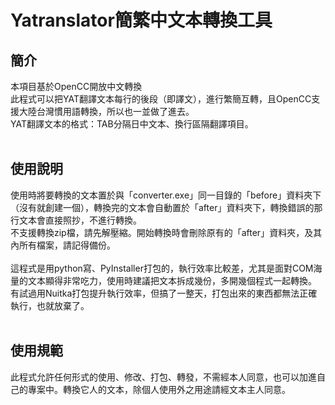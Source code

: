 # Yatranslator簡繁中文本轉換工具

## 簡介
本項目基於OpenCC開放中文轉換<br>
此程式可以把YAT翻譯文本每行的後段（即譯文），進行繁簡互轉，且OpenCC支援大陸台灣慣用語轉換，所以也一並做了進去。<br>
YAT翻譯文本的格式：TAB分隔日中文本、換行區隔翻譯項目。<br>
<br>
## 使用說明
使用時將要轉換的文本置於與「converter.exe」同一目錄的「before」資料夾下（沒有就創建一個），轉換完的文本會自動置於「after」資料夾下，轉換錯誤的那行文本會直接照抄，不進行轉換。<br>
不支援轉換zip檔，請先解壓縮。開始轉換時會刪除原有的「after」資料夾，及其內所有檔案，請記得備份。<br>
<br>
這程式是用python寫、PyInstaller打包的，執行效率比較差，尤其是面對COM海量的文本顯得非常吃力，使用時建議把文本拆成幾份，多開幾個程式一起轉換。<br>
有試過用Nuitka打包提升執行效率，但搞了一整天，打包出來的東西都無法正確執行，也就放棄了。<br>
<br>
## 使用規範
此程式允許任何形式的使用、修改、打包、轉發，不需經本人同意，也可以加進自己的專案中。轉換它人的文本，除個人使用外之用途請經文本主人同意。

